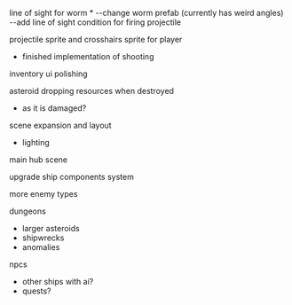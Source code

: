 line of sight for worm *
--change worm prefab (currently has weird angles)
--add line of sight condition for firing projectile

projectile sprite and crosshairs sprite for player
- finished implementation of shooting

inventory ui polishing

asteroid dropping resources when destroyed
- as it is damaged?

scene expansion and layout
- lighting

main hub scene

upgrade ship components system

more enemy types

dungeons
- larger asteroids
- shipwrecks
- anomalies

npcs
- other ships with ai?
- quests?